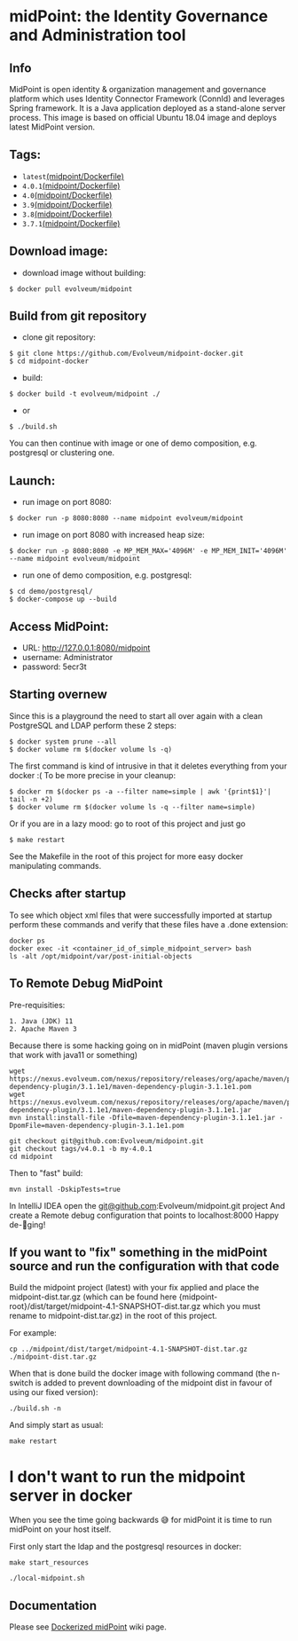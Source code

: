 # midPoint: the Identity Governance and Administration tool
## Info
MidPoint is open identity & organization management and governance platform which uses Identity Connector Framework (ConnId) and leverages Spring framework. It is a Java application deployed as a stand-alone server process. This image is based on official Ubuntu 18.04 image and deploys latest MidPoint version.

## Tags:
- `latest`[(midpoint/Dockerfile)](https://github.com/Evolveum/midpoint-docker)
- `4.0.1`[(midpoint/Dockerfile)](https://github.com/Evolveum/midpoint-docker/tree/4.0.1)
- `4.0`[(midpoint/Dockerfile)](https://github.com/Evolveum/midpoint-docker/tree/4.0)
- `3.9`[(midpoint/Dockerfile)](https://github.com/Evolveum/midpoint-docker/tree/3.9)
- `3.8`[(midpoint/Dockerfile)](https://github.com/Evolveum/midpoint-docker/tree/3.8)
- `3.7.1`[(midpoint/Dockerfile)](https://github.com/Evolveum/midpoint-docker/tree/3.7.1)

## Download image:
- download image without building:
```
$ docker pull evolveum/midpoint
```

## Build from git repository  
- clone git repository:
```
$ git clone https://github.com/Evolveum/midpoint-docker.git
$ cd midpoint-docker
```
- build:
```
$ docker build -t evolveum/midpoint ./
```
- or
```
$ ./build.sh
```
You can then continue with image or one of demo composition, e.g. postgresql or clustering one.

## Launch:
- run image on port 8080:
```
$ docker run -p 8080:8080 --name midpoint evolveum/midpoint
```
- run image on port 8080 with increased heap size:
```
$ docker run -p 8080:8080 -e MP_MEM_MAX='4096M' -e MP_MEM_INIT='4096M' --name midpoint evolveum/midpoint
```
- run one of demo composition, e.g. postgresql:
```
$ cd demo/postgresql/
$ docker-compose up --build
```

## Access MidPoint:
- URL: http://127.0.0.1:8080/midpoint
- username: Administrator
- password: 5ecr3t

## Starting overnew

Since this is a playground the need to start all over again with a clean PostgreSQL and LDAP perform these 2 steps:

```
$ docker system prune --all
$ docker volume rm $(docker volume ls -q)
```

The first command is kind of intrusive in that it deletes everything from your docker :(
To be more precise in your cleanup:

```
$ docker rm $(docker ps -a --filter name=simple | awk '{print$1}'| tail -n +2)
$ docker volume rm $(docker volume ls -q --filter name=simple)
```

Or if you are in a lazy mood: go to root of this project and just go

```
$ make restart
```

See the Makefile in the root of this project for more easy docker manipulating commands.

## Checks after startup

To see which object xml files that were successfully imported at startup perform these commands
and verify that these files have a .done extension:

```
docker ps
docker exec -it <container_id_of_simple_midpoint_server> bash
ls -alt /opt/midpoint/var/post-initial-objects
```

## To Remote Debug MidPoint

Pre-requisities:

    1. Java (JDK) 11
    2. Apache Maven 3

Because there is some hacking going on in midPoint (maven plugin versions that work with java11 or something)
```
wget https://nexus.evolveum.com/nexus/repository/releases/org/apache/maven/plugins/maven-dependency-plugin/3.1.1e1/maven-dependency-plugin-3.1.1e1.pom
wget https://nexus.evolveum.com/nexus/repository/releases/org/apache/maven/plugins/maven-dependency-plugin/3.1.1e1/maven-dependency-plugin-3.1.1e1.jar
mvn install:install-file -Dfile=maven-dependency-plugin-3.1.1e1.jar -DpomFile=maven-dependency-plugin-3.1.1e1.pom
```

```
git checkout git@github.com:Evolveum/midpoint.git
git checkout tags/v4.0.1 -b my-4.0.1
cd midpoint
```

Then to "fast" build:
```
mvn install -DskipTests=true
```

In IntelliJ IDEA open the git@github.com:Evolveum/midpoint.git project
And create a Remote debug configuration that points to localhost:8000
Happy de-🐞ging!

## If you want to "fix" something in the midPoint source and run the configuration with that code

Build the midpoint project (latest) with your fix applied and place the midpoint-dist.tar.gz (which can be found here {midpoint-root}/dist/target/midpoint-4.1-SNAPSHOT-dist.tar.gz which you must rename to midpoint-dist.tar.gz) in the root of this project.

For example:
```
cp ../midpoint/dist/target/midpoint-4.1-SNAPSHOT-dist.tar.gz ./midpoint-dist.tar.gz
```

When that is done build the docker image with following command (the n-switch is added to prevent downloading of the midpoint dist in favour of using our fixed version):
```
./build.sh -n
```

And simply start as usual:
```
make restart
```

# I don't want to run the midpoint server in docker

When you see the time going backwards 😅 for midPoint it is time to run midPoint on your host itself.

First only start the ldap and the postgresql resources in docker:

```
make start_resources
```

```
./local-midpoint.sh
```

## Documentation
Please see [Dockerized midPoint](https://wiki.evolveum.com/display/midPoint/Dockerized+midPoint) wiki page.
